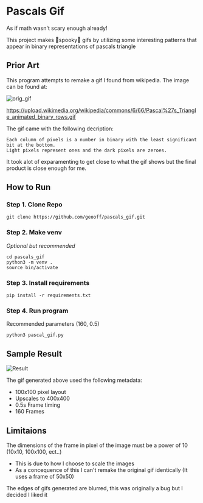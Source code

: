 # Pascals Gif
As if math wasn't scary enough already!

This project makes 👻spooky👻 gifs by utilizing some interesting patterns that appear in binary representations of pascals triangle

## Prior Art
This program attempts to remake a gif I found from wikipedia.
The image can be found at:

![orig_gif](https://upload.wikimedia.org/wikipedia/commons/6/66/Pascal%27s_Triangle_animated_binary_rows.gif)

https://upload.wikimedia.org/wikipedia/commons/6/66/Pascal%27s_Triangle_animated_binary_rows.gif

The gif came with the following decription:

```Each frame represents a row in Pascal's triangle.
Each column of pixels is a number in binary with the least significant bit at the bottom.
Light pixels represent ones and the dark pixels are zeroes.
```

It took alot of exparamenting to get close to what the gif shows but the final product is close enough for me.

## How to Run

### Step 1. Clone Repo
```
git clone https://github.com/geooff/pascals_gif.git
```

### Step 2. Make venv
_Optional but recommended_
``` 
cd pascals_gif
python3 -m venv .
source bin/activate
```

### Step 3. Install requirements
```
pip install -r requirements.txt
```

### Step 4. Run program
Recommended parameters (160, 0.5)
```
python3 pascal_gif.py
```

## Sample Result

![Result](README_resources/pascals_triangle_160.gif)

The gif generated above used the following metadata:
* 100x100 pixel layout
* Upscales to 400x400
* 0.5s Frame timing
* 160 Frames


## Limitaions 
The dimensions of the frame in pixel of the image must be a power of 10 (10x10, 100x100, ect..)
* This is due to how I choose to scale the images
* As a concequence of this I can't remake the original gif identically (It uses a frame of 50x50)

The edges of gifs generated are blurred, this was originally a bug but I decided I liked it
